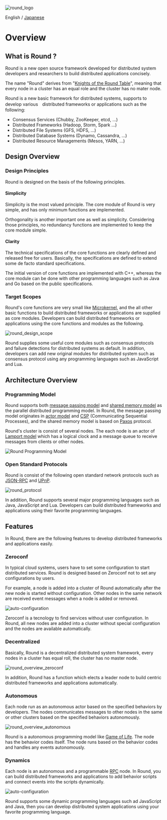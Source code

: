 ![round_logo](img/round_logo.png)

English / [Japanese](round_overview_jp.md)

# Overview

## What is Round ?

Round is a new open source framework developed for distributed system developers and researchers to build distributed applications concisely.

The name "Round" derives from "[Knights of the Round Table](http://en.wikipedia.org/wiki/Round_Table)", meaning that every node in a cluster has an equal role and the cluster has no mater node.

Round is a new basic framework for distributed systems, supports to develop various　distributed frameworks or applications such as the following:

- Consensus Services (Chubby, ZooKeeper, etcd, ...)
- Distributed Frameworks (Hadoop, Storm, Spark ...)
- Distributed File Systems (GFS, HDFS, ...)
- Distributed Database Systems (Dynamo, Cassandra, ...)
- Distributed Resource Managements (Mesos, YARN, ...)

## Design Overview

### Design Principles

Round is designed on the basis of the following principles.

#### Simplicity

Simplicity is the most valued principle. The core module of Round is very simple, and has only minimum functions are implemented.

Orthogonality is another important one as well as simplicity. Considering those principles, no redundancy functions are implemented to keep the core module simple.

#### Clarity

The technical specifications of the core functions are clearly defined and released free for users. Basically, the specifications are defined to extend some de facto standard specifications.

The initial version of core functions are implemented with C++, whereas the core module can be done with other programming languages such as Java and Go based on the public specifications.

### Target Scopes

Round's core functions are very small like [Microkernel](http://en.wikipedia.org/wiki/Microkernel), and the all other basic functions to build distributed frameworks or applications are supplied as core modules. Developers can build distributed frameworks or applications using the core functions and modules as the following.

![round_design_scope](img/round_design_scope.png)

Round supplies some useful core modules such as consensus protocols and failure detections for distributed systems as default. In addition, developers can add new original modules for distributed system such as consensus protocol using any programming languages such as JavaScript and Lua.

## Architecture Overview

### Programming Model

Round supports both [message passing model][msgp-model] and [shared memory model][shmem-model] as the parallel distributed programming model. In Round, the message passing model originates in [actor model][actor-model] and [CSP][csp-model] (Communicating Sequential Processes), and the shared memory model is based on [Paxos][paxos] protocol.

Round's cluster is consist of several nodes. The each node is an actor of [Lamport model][lamport-model] which has a logical clock and a message queue to receive messages from clients or other nodes.

![Round Programming Model](img/round_programming_model.png)

### Open Standard Protocols

Round is consist of the following open standard network protocols such as [JSON-RPC][json-rpc] and [UPnP][upnp-spec].

![round_protocol](./img/round_protocol.png)

In addition, Round supports several major programming languages such as Java, JavaScript and Lua. Developers can build distributed frameworks and applications using their favorite programming languages.

##  Features

In Round, there are the following features to develop distributed frameworks and applications easily.

### Zeroconf

In typical cloud systems, users have to set some configuration to start distributed services. Round is designed based on Zeroconf not to set any configurations by users.

For example, a node is added into a cluster of Round automatically after the new node is started without configuration. Other nodes in the same network are received event messages when a node is added or removed.

![auto-configuration](img/round_overview_autoconfig.png)

Zeroconf is a tecnology to find services without user configuration. In Round, all new nodes are added into a cluster without special configuration and the nodes are available automatically.

### Decentralized

Basically, Round is a decentralized distributed system framework,
every nodes in a cluster has equal roll, the cluster has no master node.

![round_overview_zeroconf](img/round_overview_decentralized.png)

In addition, Round has a function which elects a leader node to build centric distributed frameworks and applications automatically.

### Autonomous

Each node run as an autonomous actor based on the specified behaviors by developers. The nodes communicates messages to other nodes in the same or other clusters based on the specified behaviors autonomously.

![round_overview_autonomous](img/round_overview_autonomous.png)

Round is a autonomous programming model like [Game of Life][life-game]. The node has the behavior codes itself. The node runs based on the behavior codes and handles any events autonomously.

### Dynamics

Each node is an autonomous and a programmable [RPC][rpc] node.
In Round, you can build distributed frameworks and applications to add behavior scripts and connect events into the scripts dynamically.

![auto-configuration](img/round_overview_programming.png)

Round supports some dynamic programming languages such ad JavaScript and Java, then you can develop distributed system applications using your favorite programming language.

[actor-model]: http://en.wikipedia.org/wiki/Actor_model
[csp]: http://en.wikipedia.org/wiki/Communicating_sequential_processes
[df-prog]: http://en.wikipedia.org/wiki/Dataflow_programming
[upnp-spec]: http://upnp.org/sdcps-and-certification/standards/
[json-rpc]: http://www.jsonrpc.org/specification
[java]: https://java.com/
[js-spec]: http://www.ecma-international.org/publications/standards/Ecma-262.htm
[life-game]: http://en.wikipedia.org/wiki/Conway%27s_Game_of_Life
[rpc]: http://en.wikipedia.org/wiki/Remote_procedure_call
[lamport-model]: http://en.wikipedia.org/wiki/Lamport_timestamps
[parallel-model]: http://en.wikipedia.org/wiki/Parallel_programming_model
[msgp-model]: http://en.wikipedia.org/wiki/Message_passing
[shmem-model]: http://en.wikipedia.org/wiki/Parallel_programming_model
[csp-model]: http://en.wikipedia.org/wiki/Communicating_sequential_processes
[paxos]: http://research.microsoft.com/en-us/um/people/lamport/pubs/paxos-simple.pdf
